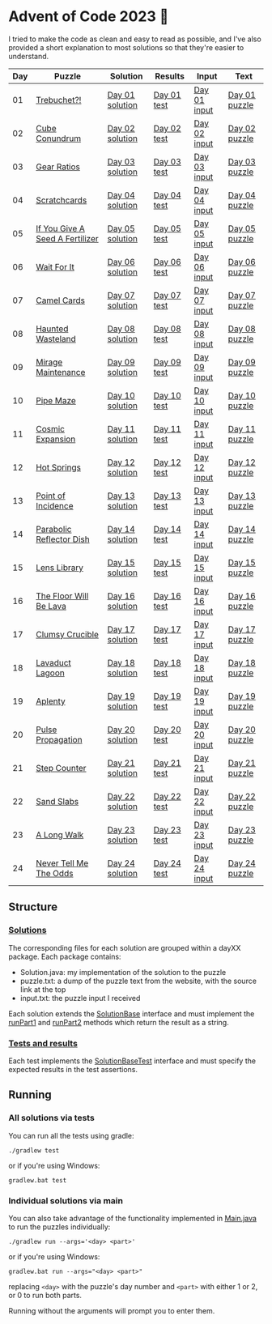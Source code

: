 # Advent of Code 2023 :christmas_tree:

I tried to make the code as clean and easy to read as possible, and I've also provided a short explanation to most solutions so that they're easier to understand.

| Day | Puzzle                                                                 | Solution                                                                   | Results                                                                    | Input                                                               | Text                                                                  |
|-----|------------------------------------------------------------------------|----------------------------------------------------------------------------|----------------------------------------------------------------------------|---------------------------------------------------------------------|-----------------------------------------------------------------------|
| 01  | [Trebuchet?!](https://adventofcode.com/2023/day/1)                     | [Day 01 solution](/src/main/java/com/shnako/solutions/day01/Solution.java) | [Day 01 test](/src/test/java/com/shnako/solutions/day01/SolutionTest.java) | [Day 01 input](/src/main/java/com/shnako/solutions/day01/input.txt) | [Day 01 puzzle](/src/main/java/com/shnako/solutions/day01/puzzle.txt) |
| 02  | [Cube Conundrum](https://adventofcode.com/2023/day/2)                  | [Day 02 solution](/src/main/java/com/shnako/solutions/day02/Solution.java) | [Day 02 test](/src/test/java/com/shnako/solutions/day02/SolutionTest.java) | [Day 02 input](/src/main/java/com/shnako/solutions/day02/input.txt) | [Day 02 puzzle](/src/main/java/com/shnako/solutions/day02/puzzle.txt) |
| 03  | [Gear Ratios](https://adventofcode.com/2023/day/3)                     | [Day 03 solution](/src/main/java/com/shnako/solutions/day03/Solution.java) | [Day 03 test](/src/test/java/com/shnako/solutions/day03/SolutionTest.java) | [Day 03 input](/src/main/java/com/shnako/solutions/day03/input.txt) | [Day 03 puzzle](/src/main/java/com/shnako/solutions/day03/puzzle.txt) |
| 04  | [Scratchcards](https://adventofcode.com/2023/day/4)                    | [Day 04 solution](/src/main/java/com/shnako/solutions/day04/Solution.java) | [Day 04 test](/src/test/java/com/shnako/solutions/day04/SolutionTest.java) | [Day 04 input](/src/main/java/com/shnako/solutions/day04/input.txt) | [Day 04 puzzle](/src/main/java/com/shnako/solutions/day04/puzzle.txt) |
| 05  | [If You Give A Seed A Fertilizer](https://adventofcode.com/2023/day/5) | [Day 05 solution](/src/main/java/com/shnako/solutions/day05/Solution.java) | [Day 05 test](/src/test/java/com/shnako/solutions/day05/SolutionTest.java) | [Day 05 input](/src/main/java/com/shnako/solutions/day05/input.txt) | [Day 05 puzzle](/src/main/java/com/shnako/solutions/day05/puzzle.txt) |
| 06  | [Wait For It](https://adventofcode.com/2023/day/6)                     | [Day 06 solution](/src/main/java/com/shnako/solutions/day06/Solution.java) | [Day 06 test](/src/test/java/com/shnako/solutions/day06/SolutionTest.java) | [Day 06 input](/src/main/java/com/shnako/solutions/day06/input.txt) | [Day 06 puzzle](/src/main/java/com/shnako/solutions/day06/puzzle.txt) |
| 07  | [Camel Cards](https://adventofcode.com/2023/day/7)                     | [Day 07 solution](/src/main/java/com/shnako/solutions/day07/Solution.java) | [Day 07 test](/src/test/java/com/shnako/solutions/day07/SolutionTest.java) | [Day 07 input](/src/main/java/com/shnako/solutions/day07/input.txt) | [Day 07 puzzle](/src/main/java/com/shnako/solutions/day07/puzzle.txt) |
| 08  | [Haunted Wasteland](https://adventofcode.com/2023/day/8)               | [Day 08 solution](/src/main/java/com/shnako/solutions/day08/Solution.java) | [Day 08 test](/src/test/java/com/shnako/solutions/day08/SolutionTest.java) | [Day 08 input](/src/main/java/com/shnako/solutions/day08/input.txt) | [Day 08 puzzle](/src/main/java/com/shnako/solutions/day08/puzzle.txt) |
| 09  | [Mirage Maintenance](https://adventofcode.com/2023/day/9)              | [Day 09 solution](/src/main/java/com/shnako/solutions/day09/Solution.java) | [Day 09 test](/src/test/java/com/shnako/solutions/day09/SolutionTest.java) | [Day 09 input](/src/main/java/com/shnako/solutions/day09/input.txt) | [Day 09 puzzle](/src/main/java/com/shnako/solutions/day09/puzzle.txt) |
| 10  | [Pipe Maze](https://adventofcode.com/2023/day/10)                      | [Day 10 solution](/src/main/java/com/shnako/solutions/day10/Solution.java) | [Day 10 test](/src/test/java/com/shnako/solutions/day10/SolutionTest.java) | [Day 10 input](/src/main/java/com/shnako/solutions/day10/input.txt) | [Day 10 puzzle](/src/main/java/com/shnako/solutions/day10/puzzle.txt) |
| 11  | [Cosmic Expansion](https://adventofcode.com/2023/day/11)               | [Day 11 solution](/src/main/java/com/shnako/solutions/day11/Solution.java) | [Day 11 test](/src/test/java/com/shnako/solutions/day11/SolutionTest.java) | [Day 11 input](/src/main/java/com/shnako/solutions/day11/input.txt) | [Day 11 puzzle](/src/main/java/com/shnako/solutions/day11/puzzle.txt) |
| 12  | [Hot Springs](https://adventofcode.com/2023/day/12)                    | [Day 12 solution](/src/main/java/com/shnako/solutions/day12/Solution.java) | [Day 12 test](/src/test/java/com/shnako/solutions/day12/SolutionTest.java) | [Day 12 input](/src/main/java/com/shnako/solutions/day12/input.txt) | [Day 12 puzzle](/src/main/java/com/shnako/solutions/day12/puzzle.txt) |
| 13  | [Point of Incidence](https://adventofcode.com/2023/day/13)             | [Day 13 solution](/src/main/java/com/shnako/solutions/day13/Solution.java) | [Day 13 test](/src/test/java/com/shnako/solutions/day13/SolutionTest.java) | [Day 13 input](/src/main/java/com/shnako/solutions/day13/input.txt) | [Day 13 puzzle](/src/main/java/com/shnako/solutions/day13/puzzle.txt) |
| 14  | [Parabolic Reflector Dish](https://adventofcode.com/2023/day/14)       | [Day 14 solution](/src/main/java/com/shnako/solutions/day14/Solution.java) | [Day 14 test](/src/test/java/com/shnako/solutions/day14/SolutionTest.java) | [Day 14 input](/src/main/java/com/shnako/solutions/day14/input.txt) | [Day 14 puzzle](/src/main/java/com/shnako/solutions/day14/puzzle.txt) |
| 15  | [Lens Library](https://adventofcode.com/2023/day/15)                   | [Day 15 solution](/src/main/java/com/shnako/solutions/day15/Solution.java) | [Day 15 test](/src/test/java/com/shnako/solutions/day15/SolutionTest.java) | [Day 15 input](/src/main/java/com/shnako/solutions/day15/input.txt) | [Day 15 puzzle](/src/main/java/com/shnako/solutions/day15/puzzle.txt) |
| 16  | [The Floor Will Be Lava](https://adventofcode.com/2023/day/16)         | [Day 16 solution](/src/main/java/com/shnako/solutions/day16/Solution.java) | [Day 16 test](/src/test/java/com/shnako/solutions/day16/SolutionTest.java) | [Day 16 input](/src/main/java/com/shnako/solutions/day16/input.txt) | [Day 16 puzzle](/src/main/java/com/shnako/solutions/day16/puzzle.txt) |
| 17  | [Clumsy Crucible](https://adventofcode.com/2023/day/17)                | [Day 17 solution](/src/main/java/com/shnako/solutions/day17/Solution.java) | [Day 17 test](/src/test/java/com/shnako/solutions/day17/SolutionTest.java) | [Day 17 input](/src/main/java/com/shnako/solutions/day17/input.txt) | [Day 17 puzzle](/src/main/java/com/shnako/solutions/day17/puzzle.txt) |
| 18  | [Lavaduct Lagoon](https://adventofcode.com/2023/day/18)                | [Day 18 solution](/src/main/java/com/shnako/solutions/day18/Solution.java) | [Day 18 test](/src/test/java/com/shnako/solutions/day18/SolutionTest.java) | [Day 18 input](/src/main/java/com/shnako/solutions/day18/input.txt) | [Day 18 puzzle](/src/main/java/com/shnako/solutions/day18/puzzle.txt) |
| 19  | [Aplenty](https://adventofcode.com/2023/day/19)                        | [Day 19 solution](/src/main/java/com/shnako/solutions/day19/Solution.java) | [Day 19 test](/src/test/java/com/shnako/solutions/day19/SolutionTest.java) | [Day 19 input](/src/main/java/com/shnako/solutions/day19/input.txt) | [Day 19 puzzle](/src/main/java/com/shnako/solutions/day19/puzzle.txt) |
| 20  | [Pulse Propagation](https://adventofcode.com/2023/day/20)              | [Day 20 solution](/src/main/java/com/shnako/solutions/day20/Solution.java) | [Day 20 test](/src/test/java/com/shnako/solutions/day20/SolutionTest.java) | [Day 20 input](/src/main/java/com/shnako/solutions/day20/input.txt) | [Day 20 puzzle](/src/main/java/com/shnako/solutions/day20/puzzle.txt) |
| 21  | [Step Counter](https://adventofcode.com/2023/day/21)                   | [Day 21 solution](/src/main/java/com/shnako/solutions/day21/Solution.java) | [Day 21 test](/src/test/java/com/shnako/solutions/day21/SolutionTest.java) | [Day 21 input](/src/main/java/com/shnako/solutions/day21/input.txt) | [Day 21 puzzle](/src/main/java/com/shnako/solutions/day21/puzzle.txt) |
| 22  | [Sand Slabs](https://adventofcode.com/2023/day/22)                     | [Day 22 solution](/src/main/java/com/shnako/solutions/day22/Solution.java) | [Day 22 test](/src/test/java/com/shnako/solutions/day22/SolutionTest.java) | [Day 22 input](/src/main/java/com/shnako/solutions/day22/input.txt) | [Day 22 puzzle](/src/main/java/com/shnako/solutions/day22/puzzle.txt) |
| 23  | [A Long Walk](https://adventofcode.com/2023/day/23)                    | [Day 23 solution](/src/main/java/com/shnako/solutions/day23/Solution.java) | [Day 23 test](/src/test/java/com/shnako/solutions/day23/SolutionTest.java) | [Day 23 input](/src/main/java/com/shnako/solutions/day23/input.txt) | [Day 23 puzzle](/src/main/java/com/shnako/solutions/day23/puzzle.txt) |
| 24  | [Never Tell Me The Odds](https://adventofcode.com/2023/day/24)         | [Day 24 solution](/src/main/java/com/shnako/solutions/day24/Solution.java) | [Day 24 test](/src/test/java/com/shnako/solutions/day24/SolutionTest.java) | [Day 24 input](/src/main/java/com/shnako/solutions/day24/input.txt) | [Day 24 puzzle](/src/main/java/com/shnako/solutions/day24/puzzle.txt) |

## Structure

### [Solutions](/src/main/java/com/shnako/solutions)
The corresponding files for each solution are grouped within a dayXX package. Each package contains:
- Solution.java: my implementation of the solution to the puzzle
- puzzle.txt: a dump of the puzzle text from the website, with the source link at the top
- input.txt: the puzzle input I received

Each solution extends the [SolutionBase](/src/main/java/com/shnako/solutions/SolutionBase.java) interface and must implement the [runPart1](/src/main/java/com/shnako/solutions/SolutionBase.java#L6) and [runPart2](/src/main/java/com/shnako/solutions/SolutionBase.java#L8) methods which return the result as a string.

### [Tests and results](/src/test/java/com/shnako/solutions)
Each test implements the [SolutionBaseTest](/src/test/java/com/shnako/SolutionBaseTest.java) interface and must specify the expected results in the test assertions.

## Running

### All solutions via tests
You can run all the tests using gradle:

    ./gradlew test

or if you're using Windows:

    gradlew.bat test

### Individual solutions via main
You can also take advantage of the functionality implemented in [Main.java](/src/main/java/com/shnako/Main.java) to run the puzzles individually:

    ./gradlew run --args='<day> <part>'

or if you're using Windows:

    gradlew.bat run --args="<day> <part>"

replacing `<day>` with the puzzle's day number and `<part>` with either 1 or 2, or 0 to run both parts.

Running without the arguments will prompt you to enter them.